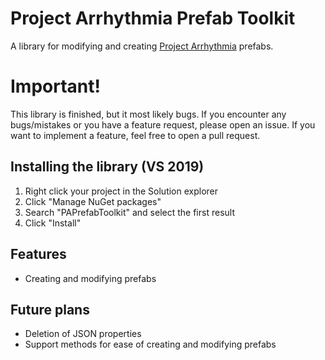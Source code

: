 # Project Arrhythmia Prefab Toolkit
 A library for modifying and creating [Project Arrhythmia](https://store.steampowered.com/app/440310/Project_Arrhythmia/) prefabs.

# Important!
This library is finished, but it most likely bugs.
If you encounter any bugs/mistakes or you have a feature request, please open an issue.
If you want to implement a feature, feel free to open a pull request.

## Installing the library (VS 2019)

 1. Right click your project in the Solution explorer
 2. Click "Manage NuGet packages"
 3. Search "PAPrefabToolkit" and select the first result
 4. Click "Install"

## Features
- Creating and modifying prefabs

## Future plans
- Deletion of JSON properties
- Support methods for ease of creating and modifying prefabs
